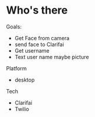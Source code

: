 # Who's there

Goals:
- Get Face from camera
- send face to Clarifai
- Get username
- Text user name maybe picture


Platform
- desktop

Tech
- Clarifai
- Twilio


